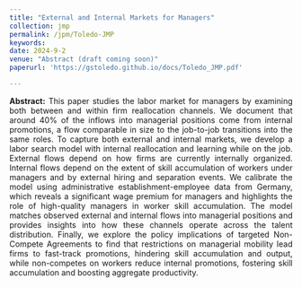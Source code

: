 ```yaml
---
title: "External and Internal Markets for Managers"
collection: jmp
permalink: /jpm/Toledo-JMP
keywords: 
date: 2024-9-2
venue: "Abstract (draft coming soon)"
paperurl: 'https://gstoledo.github.io/docs/Toledo_JMP.pdf'

---
```

<div style="text-align: justify;">
<strong>Abstract:</strong> This paper studies the labor market for managers by examining both between and within firm reallocation channels. We document that around 40% of the inflows into managerial positions come from internal promotions, a flow comparable in size to the job-to-job transitions into the same roles. To capture both external and internal markets, we develop a labor search model with internal reallocation and learning while on the job. External flows depend on how firms are currently internally organized. Internal flows depend on the extent of skill accumulation of workers under managers and by external hiring and separation events. We calibrate the model using administrative establishment-employee data from Germany, which reveals a significant wage premium for managers and highlights the role of high-quality managers in worker skill accumulation. The model matches observed external and internal flows into managerial positions and provides insights into how these channels operate across the talent distribution. Finally, we explore the policy implications of targeted Non-Compete Agreements to find that restrictions on managerial mobility lead firms to fast-track promotions, hindering skill accumulation and output, while non-competes on workers reduce internal promotions, fostering skill accumulation and boosting aggregate productivity.
</div>



